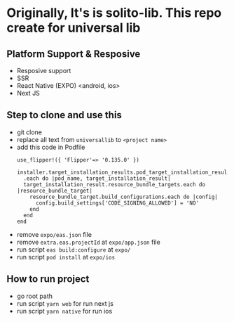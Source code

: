 # Originally, It's is solito-lib. This repo create for universal lib

## Platform Support & Resposive
  - Resposive support
  - SSR
  - React Native (EXPO) <android, ios>
  - Next JS

## Step to clone and use this
  - git clone <this repo> <project name>
  - replace all text from `universallib` to `<project name>`
  - add this code in Podfile
    ```
    use_flipper!({ 'Flipper'=> '0.135.0' })

    installer.target_installation_results.pod_target_installation_results
      .each do |pod_name, target_installation_result|
      target_installation_result.resource_bundle_targets.each do |resource_bundle_target|
        resource_bundle_target.build_configurations.each do |config|
          config.build_settings['CODE_SIGNING_ALLOWED'] = 'NO'
        end
      end
    end
    ```
  - remove `expo/eas.json` file
  - remove `extra.eas.projectId` at `expo/app.json` file
  - run script `eas build:configure` at `expo/`
  - run script `pod install` at `expo/ios`

## How to run project
  - go root path
  - run script `yarn web` for run next js
  - run script `yarn native` for run ios
